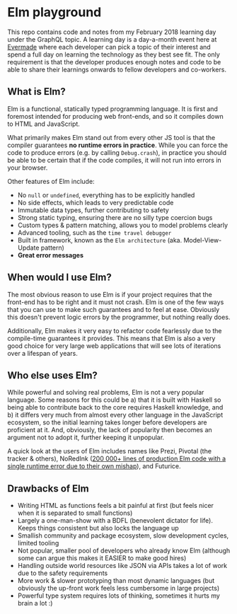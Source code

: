 # Elm playground

This repo contains code and notes from my February 2018 learning day under the GraphQL topic. A learning day is a day-a-month event here at [Evermade](https://www.evermade.fi) where each developer can pick a topic of their interest and spend a full day on learning the technology as they best see fit. The only requirement is that the developer produces enough notes and code to be able to share their learnings onwards to fellow developers and co-workers.

## What is Elm?

Elm is a functional, statically typed programming language. It is first and foremost intended for producing web front-ends, and so it compiles down to HTML and JavaScript.

What primarily makes Elm stand out from every other JS tool is that the compiler guarantees **no runtime errors in practice**. While you can force the code to produce errors (e.g. by calling `Debug.crash`), in practice you should be able to be certain that if the code compiles, it will not run into errors in your browser.

Other features of Elm include:
- No `null` or `undefined`, everything has to be explicitly handled
- No side effects, which leads to very predictable code
- Immutable data types, further contributing to safety
- Strong static typing, ensuring there are no silly type coercion bugs
- Custom types & pattern matching, allows you to model problems clearly
- Advanced tooling, such as the `time travel debugger`
- Built in framework, known as the `Elm architecture` (aka. Model-View-Update pattern)
- **Great error messages**

## When would I use Elm?

The most obvious reason to use Elm is if your project requires that the front-end has to be right and it must not crash. Elm is one of the few ways that you can use to make such guarantees and to feel at ease. Obviously this doesn't prevent logic errors by the programmer, but nothing really does.

Additionally, Elm makes it very easy to refactor code fearlessly due to the compile-time guarantees it provides. This means that Elm is also a very good choice for very large web applications that will see lots of iterations over a lifespan of years.

## Who else uses Elm?

While powerful and solving real problems, Elm is not a very popular language. Some reasons for this could be a) that it is built with Haskell so being able to contribute back to the core requires Haskell knowledge, and b) it differs very much from almost every other language in the JavaScript ecosystem, so the initial learning takes longer before developers are proficient at it. And, obviously, the lack of popularity then becomes an argument not to adopt it, further keeping it unpopular.

A quick look at the users of Elm includes names like Prezi, Pivotal (the tracker & others), NoRedInk ([200 000+ lines of production Elm code with a single runtime error due to their own mishap](https://twitter.com/rtfeldman/status/961051166783213570)), and Futurice.

## Drawbacks of Elm

- Writing HTML as functions feels a bit painful at first (but feels nicer when it is separated to small functions)
- Largely a one-man-show with a BDFL (benevolent dictator for life). Keeps things consistent but also locks the language up
- Smallish community and package ecosystem, slow development cycles, limited tooling
- Not popular, smaller pool of developers who already know Elm (although some can argue this makes it EASIER to make good hires)
- Handling outside world resources like JSON via APIs takes a lot of work due to the safety requirements
- More work & slower prototyping than most dynamic languages (but obviously the up-front work feels less cumbersome in large projects)
- Powerful type system requires lots of thinking, sometimes it hurts my brain a lot :)
